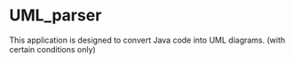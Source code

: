 # UML_parser
This application is designed to convert Java code into UML diagrams. (with certain conditions only)
